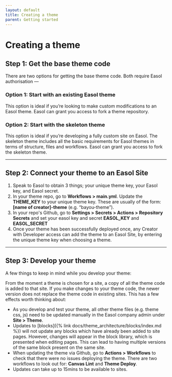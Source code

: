 ```yaml
---
layout: default
title: Creating a theme
parent: Getting started
---
```


# Creating a theme

## Step 1: Get the base theme code

There are two options for getting the base theme code. Both require Easol authorisation —

### Option 1: Start with an existing Easol theme

This option is ideal if you’re looking to make custom modifications to an Easol theme. Easol can grant you access to fork a theme repository.

### Option 2: Start with the skeleton theme

This option is ideal if you’re developing a fully custom site on Easol. The skeleton theme includes all the basic requirements for Easol themes in terms of structure, files and workflows. Easol can grant you access to fork the skeleton theme.


---

## Step 2: Connect your theme to an Easol Site

1. Speak to Easol to obtain 3 things; your unique theme key, your Easol key, and Easol secret.
2. In your theme repo, go to **Workflows > main.yml**. Update the **THEME_KEY** to your unique theme key. These are usually of the form: **[name of creator]-theme** (e.g. “bayou-theme”).
3. In your repo's Github, go to **Settings > Secrets > Actions > Repository Secrets** and set your easol key and secret **EASOL_KEY** and **EASOL_SECRET**
4. Once your theme has been successfully deployed once, any Creator with Developer access can add the theme to an Easol Site, by entering the unique theme key when choosing a theme.


---

## Step 3: Develop your theme

A few things to keep in mind while you develop your theme:

From the moment a theme is chosen for a site, a copy of all the theme code is added to that site. If you make changes to your theme code, the newer version does not replace the theme code in existing sites. This has a few effects worth thinking about: 
- As you develop and test your theme, all other theme files (e.g. theme css, js) need to be updated manually in the Easol company admin under **Site > Theme**.
- Updates to [blocks]({% link docs/theme_architecture/blocks/index.md %}) will not update any blocks which have already been added to site pages. However, changes will appear in the block library, which is presented when editing pages. This can lead to having multiple versions of the same block present on the same site. 
- When updating the theme via Github, go to **Actions > Workflows** to check that there were no issues deploying the theme. There are two workflows to look out for: **Canvas Lint** and **Theme Deploy**. 
- Updates can take up to 15mins to be available to sites.